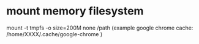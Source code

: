 # mount memory filesystem

mount -t tmpfs -o size=200M none /path (example google chrome cache: /home/XXXX/.cache/google-chrome )
